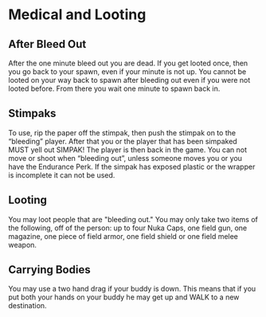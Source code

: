 # Medical and Looting
## After Bleed Out
After the one minute bleed out you are dead. If you get looted once, then you go back to your spawn, even if your minute is not up. You cannot be looted on your way back to spawn after bleeding out even if you were not looted before.  From there you wait one minute to spawn back in.
## Stimpaks
To use, rip the paper off the stimpak, then push the stimpak on to the “bleeding” player. After that you or the player that has been simpaked MUST yell out SIMPAK! The player is then back in the game. You can not move or shoot when “bleeding out”, unless someone moves you or you have the Endurance Perk. If the simpak has exposed plastic or the wrapper is incomplete it can not be used.
## Looting
You may loot people that are "bleeding out." You may only take two items of the following, off of the person: up to four Nuka Caps, one field gun, one magazine, one piece of field armor, one field shield or one field melee weapon.
## Carrying Bodies
You may use a two hand drag if your buddy is down. This means that if you put both your hands on your buddy he may get up and WALK to a new destination.
